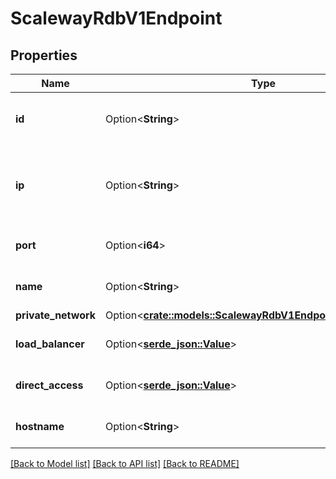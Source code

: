 # ScalewayRdbV1Endpoint

## Properties

Name | Type | Description | Notes
------------ | ------------- | ------------- | -------------
**id** | Option<**String**> | UUID of the endpoint (UUID format) | [optional]
**ip** | Option<**String**> | IPv4 address of the endpoint (IP address) | [optional]
**port** | Option<**i64**> | TCP port of the endpoint | [optional]
**name** | Option<**String**> | Name of the endpoint | [optional]
**private_network** | Option<[**crate::models::ScalewayRdbV1EndpointPrivateNetwork**](scaleway_rdb_v1_Endpoint_private_network.md)> |  | [optional]
**load_balancer** | Option<[**serde_json::Value**](.md)> | Load balancer details | [optional]
**direct_access** | Option<[**serde_json::Value**](.md)> | Direct access details | [optional]
**hostname** | Option<**String**> | Hostname of the endpoint | [optional]

[[Back to Model list]](../README.md#documentation-for-models) [[Back to API list]](../README.md#documentation-for-api-endpoints) [[Back to README]](../README.md)


